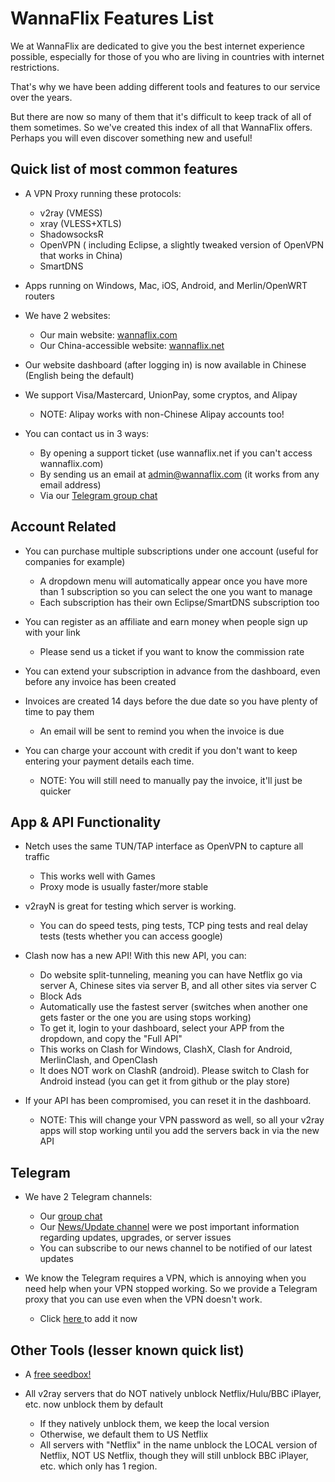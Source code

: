 # WannaFlix Features List

We at WannaFlix are dedicated to give you the best internet experience possible, especially for those of you who are living in countries with internet restrictions.

That's why we have been adding different tools and features to our service over the years. 

But there are now so many of them that it's difficult to keep track of all of them sometimes. So we've created this index of all that WannaFlix offers. Perhaps you will even discover something new and useful!

## Quick list of most common features

* A VPN Proxy running these protocols:

  * v2ray \(VMESS\)
  * xray \(VLESS+XTLS\)
  * ShadowsocksR
  * OpenVPN \( including Eclipse, a slightly tweaked version of OpenVPN that works in China\)
  * SmartDNS

* Apps running on Windows, Mac, iOS, Android, and Merlin/OpenWRT routers

* We have 2 websites:

  * Our main website: [wannaflix.com](https://wannaflix.com)
  * Our China-accessible website: [wannaflix.net](https://wannaflix.net)

* Our website dashboard \(after logging in\) is now available in Chinese \(English being the default\)

* We support Visa/Mastercard, UnionPay, some cryptos, and Alipay

  * NOTE: Alipay works with non-Chinese Alipay accounts too!

* You can contact us in 3 ways:

  * By opening a support ticket \(use wannaflix.net if you can't access wannaflix.com\)
  * By sending us an email at admin@wannaflix.com \(it works from any email address\)
  * Via our [Telegram group chat](https://t.me/wannaflixvpn)

## Account Related

* You can purchase multiple subscriptions under one account \(useful for companies for example\)

  * A dropdown menu will automatically appear once you have more than 1 subscription so you can select the one you want to manage
  * Each subscription has their own Eclipse/SmartDNS subscription too 

* You can register as an affiliate and earn money when people sign up with your link
  * Please send us a ticket if you want to know the commission rate
* You can extend your subscription in advance from the dashboard, even before any invoice has been created

* Invoices are created 14 days before the due date so you have plenty of time to pay them

  * An email will be sent to remind you when the invoice is due

* You can charge your account with credit if you don't want to keep entering your payment details each time.

  * NOTE: You will still need to manually pay the invoice, it'll just be quicker

## App & API Functionality

* Netch uses the same TUN/TAP interface as OpenVPN to capture all traffic

  * This works well with Games
  * Proxy mode is usually faster/more stable

* v2rayN is great for testing which server is working. 

  * You can do speed tests, ping tests, TCP ping tests and real delay tests \(tests whether you can access google\)

* Clash now has a new API! With this new API, you can:

  * Do website split-tunneling, meaning you can have Netflix go via server A, Chinese sites via server B, and all other sites via server C
  * Block Ads
  * Automatically use the fastest server \(switches when another one gets faster or the one you are using stops working\)
  * To get it, login to your dashboard, select your APP from the dropdown, and copy the "Full API"
  * This works on Clash for Windows, ClashX, Clash for Android,  MerlinClash, and OpenClash
  * It does NOT work on ClashR \(android\). Please switch to Clash for Android instead \(you can get it from github or the play store\)

* If your API has been compromised, you can reset it in the dashboard. 
  * NOTE: This will change your VPN password as well, so all your v2ray apps will stop working until you add the servers back in via the new API

## Telegram

* We have 2 Telegram channels:

  * Our [group chat](https://t.me/wannaflixvpn)
  * Our [News/Update channel](https://t.me/wannaflix) were we post important information regarding updates, upgrades, or server issues
  * You can subscribe to our news channel to be notified of our latest updates

* We know the Telegram requires a VPN, which is annoying when you need help when your VPN stopped working. So we provide a Telegram proxy that you can use even when the VPN doesn't work.

  * Click [here ](https://t.me/socks?server=wannaflix.teacher2070.com&port=62000&user=wannaflix&pass=wannaflix.com)to add it now

## Other Tools \(lesser known quick list\)

* A [free seedbox!](https://wannaflix.com/torrenting.php)

* All v2ray servers that do NOT natively unblock Netflix/Hulu/BBC iPlayer, etc. now unblock them by default
  * If they natively unblock them, we keep the local version
  * Otherwise, we default them to US Netflix
  * All servers with "Netflix" in the name unblock the LOCAL version of Netflix, NOT US Netflix, though they will still unblock BBC iPlayer, etc. which only has 1 region.

